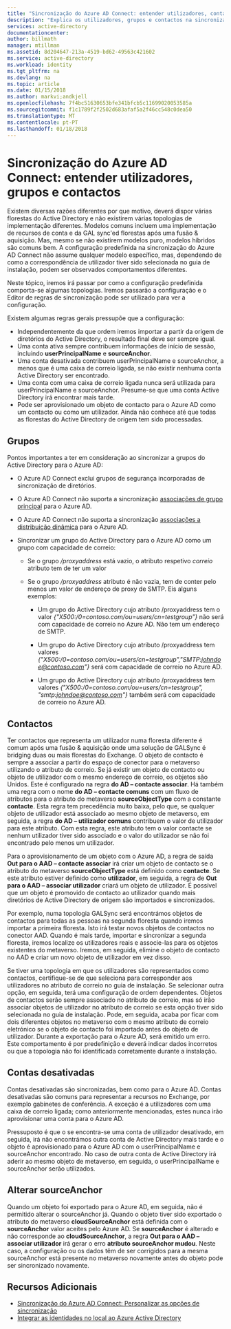 ```yaml
---
title: "Sincronização do Azure AD Connect: entender utilizadores, contactos e grupos, | Microsoft Docs"
description: "Explica os utilizadores, grupos e contactos na sincronização do Azure AD Connect."
services: active-directory
documentationcenter: 
author: billmath
manager: mtillman
ms.assetid: 8d204647-213a-4519-bd62-49563c421602
ms.service: active-directory
ms.workload: identity
ms.tgt_pltfrm: na
ms.devlang: na
ms.topic: article
ms.date: 01/15/2018
ms.author: markvi;andkjell
ms.openlocfilehash: 7f4bc51630653bfe341bfcb5c11699020053585a
ms.sourcegitcommit: f1c1789f2f2502d683afaf5a2f46cc548c0dea50
ms.translationtype: MT
ms.contentlocale: pt-PT
ms.lasthandoff: 01/18/2018
---
```

# <a name="azure-ad-connect-sync-understanding-users-groups-and-contacts"></a>Sincronização do Azure AD Connect: entender utilizadores, grupos e contactos
Existem diversas razões diferentes por que motivo, deverá dispor várias florestas do Active Directory e não existirem várias topologias de implementação diferentes. Modelos comuns incluem uma implementação de recursos de conta e da GAL sync'ed florestas após uma fusão & aquisição. Mas, mesmo se não existirem modelos puro, modelos híbridos são comuns bem. A configuração predefinida na sincronização do Azure AD Connect não assume qualquer modelo específico, mas, dependendo de como a correspondência de utilizador tiver sido selecionada no guia de instalação, podem ser observados comportamentos diferentes.

Neste tópico, iremos irá passar por como a configuração predefinida comporta-se algumas topologias. Iremos passarão a configuração e o Editor de regras de sincronização pode ser utilizado para ver a configuração.

Existem algumas regras gerais pressupõe que a configuração:
* Independentemente da que ordem iremos importar a partir da origem de diretórios do Active Directory, o resultado final deve ser sempre igual.
* Uma conta ativa sempre contribuem informações de início de sessão, incluindo **userPrincipalName** e **sourceAnchor**.
* Uma conta desativada contribuem userPrincipalName e sourceAnchor, a menos que é uma caixa de correio ligada, se não existir nenhuma conta Active Directory ser encontrado.
* Uma conta com uma caixa de correio ligada nunca será utilizada para userPrincipalName e sourceAnchor. Presume-se que uma conta Active Directory irá encontrar mais tarde.
* Pode ser aprovisionado um objeto de contacto para o Azure AD como um contacto ou como um utilizador. Ainda não conhece até que todas as florestas do Active Directory de origem tem sido processadas.

## <a name="groups"></a>Grupos
Pontos importantes a ter em consideração ao sincronizar a grupos do Active Directory para o Azure AD:

* O Azure AD Connect exclui grupos de segurança incorporadas de sincronização de diretórios.

* O Azure AD Connect não suporta a sincronização [associações de grupo principal](https://technet.microsoft.com/library/cc771489(v=ws.11).aspx) para o Azure AD.

* O Azure AD Connect não suporta a sincronização [associações a distribuição dinâmica](https://technet.microsoft.com/library/bb123722(v=exchg.160).aspx) para o Azure AD.

* Sincronizar um grupo do Active Directory para o Azure AD como um grupo com capacidade de correio:

    * Se o grupo */proxyaddress* está vazio, o atributo respetivo *correio* atributo tem de ter um valor

    * Se o grupo */proxyaddress* atributo é não vazia, tem de conter pelo menos um valor de endereço de proxy de SMTP. Eis alguns exemplos:
    
      * Um grupo do Active Directory cujo atributo /proxyaddress tem o valor *{"X500:/0=contoso.com/ou=users/cn=testgroup"}* não será com capacidade de correio no Azure AD. Não tem um endereço de SMTP.
      
      * Um grupo do Active Directory cujo atributo /proxyaddress tem valores *{"X500:/0=contoso.com/ou=users/cn=testgroup","SMTP:johndoe@contoso.com"}* será com capacidade de correio no Azure AD.
      
      * Um grupo do Active Directory cujo atributo /proxyaddress tem valores *{"X500:/0=contoso.com/ou=users/cn=testgroup", "smtp:johndoe@contoso.com"}* também será com capacidade de correio no Azure AD.

## <a name="contacts"></a>Contactos
Ter contactos que representa um utilizador numa floresta diferente é comum após uma fusão & aquisição onde uma solução de GALSync é bridging duas ou mais florestas do Exchange. O objeto de contacto é sempre a associar a partir do espaço de conector para o metaverso utilizando o atributo de correio. Se já existir um objeto de contacto ou objeto de utilizador com o mesmo endereço de correio, os objetos são Unidos. Este é configurado na regra **do AD – contacte associar**. Há também uma regra com o nome **do AD – contacte comuns** com um fluxo de atributos para o atributo do metaverso **sourceObjectType** com a constante **contacte**. Esta regra tem precedência muito baixa, pelo que, se qualquer objeto de utilizador está associado ao mesmo objeto de metaverso, em seguida, a regra **do AD – utilizador comuns** contribuem o valor de utilizador para este atributo. Com esta regra, este atributo tem o valor contacte se nenhum utilizador tiver sido associado e o valor do utilizador se não foi encontrado pelo menos um utilizador.

Para o aprovisionamento de um objeto com o Azure AD, a regra de saída **Out para o AAD – contacte associar** irá criar um objeto de contacto se o atributo do metaverso **sourceObjectType** está definido como **contacte**. Se este atributo estiver definido como **utilizador**, em seguida, a regra de **Out para o AAD – associar utilizador** criará um objeto de utilizador.
É possível que um objeto é promovido de contacto ao utilizador quando mais diretórios de Active Directory de origem são importados e sincronizados.

Por exemplo, numa topologia GALSync será encontrámos objetos de contactos para todas as pessoas na segunda floresta quando iremos importar a primeira floresta. Isto irá testar novos objetos de contactos no conector AAD. Quando é mais tarde, importar e sincronizar a segunda floresta, iremos localize os utilizadores reais e associe-las para os objetos existentes do metaverso. Iremos, em seguida, elimine o objeto de contacto no AAD e criar um novo objeto de utilizador em vez disso.

Se tiver uma topologia em que os utilizadores são representados como contactos, certifique-se de que seleciona para corresponder aos utilizadores no atributo de correio no guia de instalação. Se selecionar outra opção, em seguida, terá uma configuração de ordem dependentes. Objetos de contactos serão sempre associado no atributo de correio, mas só irão associar objetos de utilizador no atributo de correio se esta opção tiver sido selecionada no guia de instalação. Pode, em seguida, acaba por ficar com dois diferentes objetos no metaverso com o mesmo atributo de correio eletrónico se o objeto de contacto foi importado antes do objeto de utilizador. Durante a exportação para o Azure AD, será emitido um erro. Este comportamento é por predefinição e deverá indicar dados incorretos ou que a topologia não foi identificada corretamente durante a instalação.

## <a name="disabled-accounts"></a>Contas desativadas
Contas desativadas são sincronizadas, bem como para o Azure AD. Contas desativadas são comuns para representar a recursos no Exchange, por exemplo gabinetes de conferência. A exceção é a utilizadores com uma caixa de correio ligada; como anteriormente mencionadas, estes nunca irão aprovisionar uma conta para o Azure AD.

Pressuposto é que o se encontra-se uma conta de utilizador desativado, em seguida, irá não encontrámos outra conta de Active Directory mais tarde e o objeto é aprovisionado para o Azure AD com o userPrincipalName e sourceAnchor encontrado. No caso de outra conta de Active Directory irá aderir ao mesmo objeto de metaverso, em seguida, o userPrincipalName e sourceAnchor serão utilizados.

## <a name="changing-sourceanchor"></a>Alterar sourceAnchor
Quando um objeto foi exportado para o Azure AD, em seguida, não é permitido alterar o sourceAnchor já. Quando o objeto tiver sido exportado o atributo do metaverso **cloudSourceAnchor** está definida com o **sourceAnchor** valor aceites pelo Azure AD. Se **sourceAnchor** é alterado e não corresponde ao **cloudSourceAnchor**, a regra **Out para o AAD – associar utilizador** irá gerar o erro **atributo sourceAnchor mudou**. Neste caso, a configuração ou os dados têm de ser corrigidos para a mesma sourceAnchor está presente no metaverso novamente antes do objeto pode ser sincronizado novamente.

## <a name="additional-resources"></a>Recursos Adicionais
* [Sincronização do Azure AD Connect: Personalizar as opções de sincronização](active-directory-aadconnectsync-whatis.md)
* [Integrar as identidades no local ao Azure Active Directory](active-directory-aadconnect.md)

